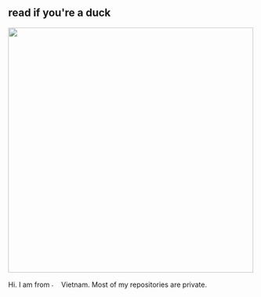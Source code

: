 ## read if you're a duck
<img src="https://github.com/user-attachments/assets/57c694cf-c479-4473-aee1-48f1656991b8" width="500" />

Hi. I am from  <img src="https://i.imgur.com/3KyfuCu.png" alt="." width="16" height="16"/>  Vietnam. Most of my repositories are private.
